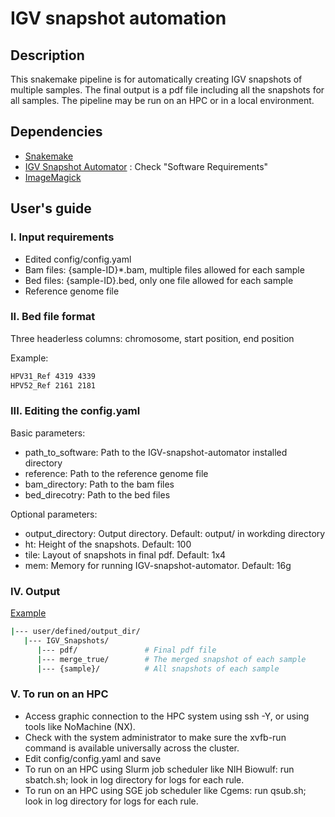 # IGV snapshot automation 
## Description
This snakemake pipeline is for automatically creating IGV snapshots of multiple samples. The final output is a pdf file including all the snapshots for all samples. The pipeline may be run on an HPC or in a local environment. 

## Dependencies
* [Snakemake](https://snakemake.readthedocs.io/en/stable/)
* [IGV Snapshot Automator](https://github.com/stevekm/IGV-snapshot-automator) : Check "Software Requirements"
* [ImageMagick](https://imagemagick.org/)

## User's guide
### I. Input requirements
* Edited config/config.yaml
* Bam files: {sample-ID}*.bam, multiple files allowed for each sample
* Bed files: {sample-ID}.bed, only one file allowed for each sample
* Reference genome file
### II. Bed file format
Three headerless columns: chromosome, start position, end position

Example:
```bash
HPV31_Ref 4319 4339
HPV52_Ref 2161 2181
```
### III. Editing the config.yaml
Basic parameters:
* path_to_software: Path to the IGV-snapshot-automator installed directory
* reference: Path to the reference genome file
* bam_directory: Path to the bam files
* bed_direcotry: Path to the bed files

Optional parameters:
* output_directory: Output directory. Default: output/ in workding directory
* ht: Height of the snapshots. Default: 100
* tile: Layout of snapshots in final pdf. Default: 1x4
* mem: Memory for running IGV-snapshot-automator. Default: 16g
### IV. Output
[Example](https://github.com/NCI-CGR/IGV_snapshot_automation/tree/main/output/IGV_Snapshots)
```bash
|--- user/defined/output_dir/
   |--- IGV_Snapshots/
      |--- pdf/               # Final pdf file
      |--- merge_true/        # The merged snapshot of each sample
      |--- {sample}/          # All snapshots of each sample
```
### V. To run on an HPC
* Access graphic connection to the HPC system using ssh -Y, or using tools like NoMachine (NX). 
* Check with the system administrator to make sure the xvfb-run command is available universally across the cluster.
* Edit config/config.yaml and save
* To run on an HPC using Slurm job scheduler like NIH Biowulf: run sbatch.sh; look in log directory for logs for each rule.
* To run on an HPC using SGE job scheduler like Cgems: run qsub.sh; look in log directory for logs for each rule.
